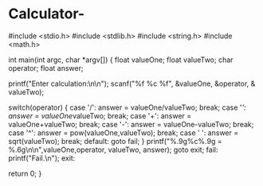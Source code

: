 # Calculator-



#include <stdio.h>
#include <stdlib.h>
#include <string.h>
#include <math.h>


int main(int argc, char *argv[])
{
  float valueOne;
  float valueTwo;
  char operator;
  float answer;

  printf("Enter calculation:\n\n");
  scanf("%f %c %f", &valueOne, &operator, & valueTwo);

  switch(operator)
    {
    case '/': answer = valueOne/valueTwo;
      break;
    case '*': answer = valueOne*valueTwo;
      break;
    case '+': answer = valueOne+valueTwo;
      break;
    case '-': answer = valueOne-valueTwo;
      break;
    case '^': answer = pow(valueOne,valueTwo);
      break;
    case ' ': answer = sqrt(valueTwo);
      break;
    default: goto fail;
    }
  printf("%.9g%c%.9g =  %.6g\n\n",valueOne,operator, valueTwo, answer);
  goto exit;
 fail:
  printf("Fail.\n");
 exit:

 return 0;
}
